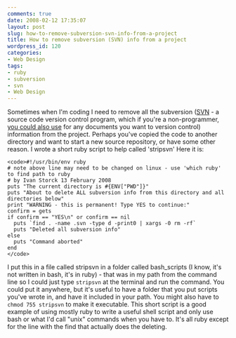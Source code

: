 ```yaml
---
comments: true
date: 2008-02-12 17:35:07
layout: post
slug: how-to-remove-subversion-svn-info-from-a-project
title: How to remove subversion (SVN) info from a project
wordpress_id: 120
categories:
- Web Design
tags:
- ruby
- subversion
- svn
- Web Design
---
```


Sometimes when I'm coding I need to remove all the subversion ([SVN](http://svnbook.red-bean.com/) - a source code version control program, which if you're a non-programmer, [you could also use](http://lifehacker.com/software/subversion/hack-attack-how-to-set-up-a-personal-home-subversion-server-188582.php) for any documents you want to version control) information from the project. Perhaps you've copied the code to another directory and want to start a new source repository, or have some other reason. I wrote a short ruby script to help called 'stripsvn' Here it is:



    
    
    <code>#!/usr/bin/env ruby
    # note above line may need to be changed on linux - use 'which ruby' to find path to ruby
    # by Ivan Storck 13 February 2008
    puts "The current directory is #{ENV["PWD"]}"
    puts "About to delete ALL subversion info from this directory and all directories below"
    print "WARNING - this is permanent! Type YES to continue:"
    confirm = gets
    if confirm == "YES\n" or confirm == nil
      puts `find . -name .svn -type d -print0 | xargs -0 rm -rf` 
      puts "Deleted all subversion info"
    else
      puts "Command aborted"
    end
    </code>
    




I put this in a file called stripsvn in a folder called bash_scripts (I know, it's not written in bash, it's in ruby) - that was in my path from the command line so I could just type `stripsvn` at the terminal and run the command. You could put it anywhere, but it's useful to have a folder that you put scripts you've wrote in, and have it included in your path. You might also have to `chmod 755 stripsvn` to make it executable. This short script is a good example of using mostly ruby to write a useful shell script and only use bash or what I'd call "unix" commands when you have to. It's all ruby except for the line with the find that actually does the deleting.



